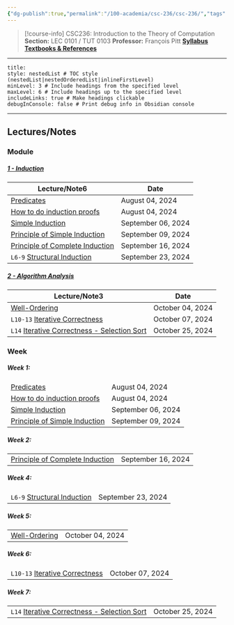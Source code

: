 ```yaml
---
{"dg-publish":true,"permalink":"/100-academia/csc-236/csc-236/","tags":["course-page","cs","university"],"created":"2024-06-22T19:06:11.000-04:00","updated":"2024-10-31T19:26:33.000-04:00"}
---
```



> [!course-info] CSC236: Introduction to the Theory of Computation
> **Section:** LEC 0101 / TUT 0103
> **Professor:** François Pitt
> **[Syllabus](https://q.utoronto.ca/courses/353601)**
> **[Textbooks & References](https://q.utoronto.ca/courses/353601#:~:text=%E2%86%91%E2%80%89Contents%E2%80%89%E2%86%91-,Textbooks%20%26%20References,-There%20is%20no)**

---

```table-of-contents
title:
style: nestedList # TOC style (nestedList|nestedOrderedList|inlineFirstLevel)
minLevel: 3 # Include headings from the specified level
maxLevel: 6 # Include headings up to the specified level
includeLinks: true # Make headings clickable
debugInConsole: false # Print debug info in Obsidian console
```

---

## Lectures/Notes

### Module

<h5><span><a data-tooltip-position="top" aria-label="100 Academia/CSC236/01 Induction/1 - Induction.md" data-href="100 Academia/CSC236/01 Induction/1 - Induction.md" href="100 Academia/CSC236/01 Induction/1 - Induction.md" class="internal-link" target="_blank" rel="noopener nofollow">1 - Induction</a></span></h5><div><table class="dataview table-view-table"><thead class="table-view-thead"><tr class="table-view-tr-header"><th class="table-view-th"><span>Lecture/Note</span><span class="dataview small-text">6</span></th><th class="table-view-th"><span>Date</span></th></tr></thead><tbody class="table-view-tbody"><tr><td><span><a data-tooltip-position="top" aria-label="100 Academia/CSC236/01 Induction/Predicates.md" data-href="100 Academia/CSC236/01 Induction/Predicates.md" href="100 Academia/CSC236/01 Induction/Predicates.md" class="internal-link" target="_blank" rel="noopener nofollow">Predicates</a></span></td><td>August 04, 2024</td></tr><tr><td><span><a data-tooltip-position="top" aria-label="100 Academia/CSC236/01 Induction/How to do induction proofs.md" data-href="100 Academia/CSC236/01 Induction/How to do induction proofs.md" href="100 Academia/CSC236/01 Induction/How to do induction proofs.md" class="internal-link" target="_blank" rel="noopener nofollow">How to do induction proofs</a></span></td><td>August 04, 2024</td></tr><tr><td><span><a data-tooltip-position="top" aria-label="100 Academia/CSC236/01 Induction/Simple Induction.md" data-href="100 Academia/CSC236/01 Induction/Simple Induction.md" href="100 Academia/CSC236/01 Induction/Simple Induction.md" class="internal-link" target="_blank" rel="noopener nofollow">Simple Induction</a></span></td><td>September 06, 2024</td></tr><tr><td><span><a data-tooltip-position="top" aria-label="100 Academia/CSC236/01 Induction/Principle of Simple Induction.md" data-href="100 Academia/CSC236/01 Induction/Principle of Simple Induction.md" href="100 Academia/CSC236/01 Induction/Principle of Simple Induction.md" class="internal-link" target="_blank" rel="noopener nofollow">Principle of Simple Induction</a></span></td><td>September 09, 2024</td></tr><tr><td><span><a data-tooltip-position="top" aria-label="100 Academia/CSC236/01 Induction/Principle of Complete Induction.md" data-href="100 Academia/CSC236/01 Induction/Principle of Complete Induction.md" href="100 Academia/CSC236/01 Induction/Principle of Complete Induction.md" class="internal-link" target="_blank" rel="noopener nofollow">Principle of Complete Induction</a></span></td><td>September 16, 2024</td></tr><tr><td><span><code>L6-9</code> <a data-tooltip-position="top" aria-label="100 Academia/CSC236/01 Induction/Structural Induction.md" data-href="100 Academia/CSC236/01 Induction/Structural Induction.md" href="100 Academia/CSC236/01 Induction/Structural Induction.md" class="internal-link" target="_blank" rel="noopener nofollow">Structural Induction</a></span></td><td>September 23, 2024</td></tr></tbody></table></div><h5><span><a data-tooltip-position="top" aria-label="100 Academia/CSC236/02 Algorithm Analysis/2 - Algorithm Analysis.md" data-href="100 Academia/CSC236/02 Algorithm Analysis/2 - Algorithm Analysis.md" href="100 Academia/CSC236/02 Algorithm Analysis/2 - Algorithm Analysis.md" class="internal-link" target="_blank" rel="noopener nofollow">2 - Algorithm Analysis</a></span></h5><div><table class="dataview table-view-table"><thead class="table-view-thead"><tr class="table-view-tr-header"><th class="table-view-th"><span>Lecture/Note</span><span class="dataview small-text">3</span></th><th class="table-view-th"><span>Date</span></th></tr></thead><tbody class="table-view-tbody"><tr><td><span><a data-tooltip-position="top" aria-label="100 Academia/CSC236/02 Algorithm Analysis/Well-Ordering.md" data-href="100 Academia/CSC236/02 Algorithm Analysis/Well-Ordering.md" href="100 Academia/CSC236/02 Algorithm Analysis/Well-Ordering.md" class="internal-link" target="_blank" rel="noopener nofollow">Well-Ordering</a></span></td><td>October 04, 2024</td></tr><tr><td><span><code>L10-13</code> <a data-tooltip-position="top" aria-label="100 Academia/CSC236/02 Algorithm Analysis/Iterative Correctness.md" data-href="100 Academia/CSC236/02 Algorithm Analysis/Iterative Correctness.md" href="100 Academia/CSC236/02 Algorithm Analysis/Iterative Correctness.md" class="internal-link" target="_blank" rel="noopener nofollow">Iterative Correctness</a></span></td><td>October 07, 2024</td></tr><tr><td><span><code>L14</code> <a data-tooltip-position="top" aria-label="100 Academia/CSC236/02 Algorithm Analysis/Iterative Correctness - Selection Sort.md" data-href="100 Academia/CSC236/02 Algorithm Analysis/Iterative Correctness - Selection Sort.md" href="100 Academia/CSC236/02 Algorithm Analysis/Iterative Correctness - Selection Sort.md" class="internal-link" target="_blank" rel="noopener nofollow">Iterative Correctness - Selection Sort</a></span></td><td>October 25, 2024</td></tr></tbody></table></div>

### Week

<h5><span>Week 1:</span></h5><div><table class="dataview table-view-table"><thead class="table-view-thead"><tr class="table-view-tr-header"></tr></thead><tbody class="table-view-tbody"><tr><td><span><a data-tooltip-position="top" aria-label="100 Academia/CSC236/01 Induction/Predicates.md" data-href="100 Academia/CSC236/01 Induction/Predicates.md" href="100 Academia/CSC236/01 Induction/Predicates.md" class="internal-link" target="_blank" rel="noopener nofollow">Predicates</a></span></td><td>August 04, 2024</td></tr><tr><td><span><a data-tooltip-position="top" aria-label="100 Academia/CSC236/01 Induction/How to do induction proofs.md" data-href="100 Academia/CSC236/01 Induction/How to do induction proofs.md" href="100 Academia/CSC236/01 Induction/How to do induction proofs.md" class="internal-link" target="_blank" rel="noopener nofollow">How to do induction proofs</a></span></td><td>August 04, 2024</td></tr><tr><td><span><a data-tooltip-position="top" aria-label="100 Academia/CSC236/01 Induction/Simple Induction.md" data-href="100 Academia/CSC236/01 Induction/Simple Induction.md" href="100 Academia/CSC236/01 Induction/Simple Induction.md" class="internal-link" target="_blank" rel="noopener nofollow">Simple Induction</a></span></td><td>September 06, 2024</td></tr><tr><td><span><a data-tooltip-position="top" aria-label="100 Academia/CSC236/01 Induction/Principle of Simple Induction.md" data-href="100 Academia/CSC236/01 Induction/Principle of Simple Induction.md" href="100 Academia/CSC236/01 Induction/Principle of Simple Induction.md" class="internal-link" target="_blank" rel="noopener nofollow">Principle of Simple Induction</a></span></td><td>September 09, 2024</td></tr></tbody></table></div><h5><span>Week 2:</span></h5><div><table class="dataview table-view-table"><thead class="table-view-thead"><tr class="table-view-tr-header"></tr></thead><tbody class="table-view-tbody"><tr><td><span><a data-tooltip-position="top" aria-label="100 Academia/CSC236/01 Induction/Principle of Complete Induction.md" data-href="100 Academia/CSC236/01 Induction/Principle of Complete Induction.md" href="100 Academia/CSC236/01 Induction/Principle of Complete Induction.md" class="internal-link" target="_blank" rel="noopener nofollow">Principle of Complete Induction</a></span></td><td>September 16, 2024</td></tr></tbody></table></div><h5><span>Week 4:</span></h5><div><table class="dataview table-view-table"><thead class="table-view-thead"><tr class="table-view-tr-header"></tr></thead><tbody class="table-view-tbody"><tr><td><span><code>L6-9</code> <a data-tooltip-position="top" aria-label="100 Academia/CSC236/01 Induction/Structural Induction.md" data-href="100 Academia/CSC236/01 Induction/Structural Induction.md" href="100 Academia/CSC236/01 Induction/Structural Induction.md" class="internal-link" target="_blank" rel="noopener nofollow">Structural Induction</a></span></td><td>September 23, 2024</td></tr></tbody></table></div><h5><span>Week 5:</span></h5><div><table class="dataview table-view-table"><thead class="table-view-thead"><tr class="table-view-tr-header"></tr></thead><tbody class="table-view-tbody"><tr><td><span><a data-tooltip-position="top" aria-label="100 Academia/CSC236/02 Algorithm Analysis/Well-Ordering.md" data-href="100 Academia/CSC236/02 Algorithm Analysis/Well-Ordering.md" href="100 Academia/CSC236/02 Algorithm Analysis/Well-Ordering.md" class="internal-link" target="_blank" rel="noopener nofollow">Well-Ordering</a></span></td><td>October 04, 2024</td></tr></tbody></table></div><h5><span>Week 6:</span></h5><div><table class="dataview table-view-table"><thead class="table-view-thead"><tr class="table-view-tr-header"></tr></thead><tbody class="table-view-tbody"><tr><td><span><code>L10-13</code> <a data-tooltip-position="top" aria-label="100 Academia/CSC236/02 Algorithm Analysis/Iterative Correctness.md" data-href="100 Academia/CSC236/02 Algorithm Analysis/Iterative Correctness.md" href="100 Academia/CSC236/02 Algorithm Analysis/Iterative Correctness.md" class="internal-link" target="_blank" rel="noopener nofollow">Iterative Correctness</a></span></td><td>October 07, 2024</td></tr></tbody></table></div><h5><span>Week 7:</span></h5><div><table class="dataview table-view-table"><thead class="table-view-thead"><tr class="table-view-tr-header"></tr></thead><tbody class="table-view-tbody"><tr><td><span><code>L14</code> <a data-tooltip-position="top" aria-label="100 Academia/CSC236/02 Algorithm Analysis/Iterative Correctness - Selection Sort.md" data-href="100 Academia/CSC236/02 Algorithm Analysis/Iterative Correctness - Selection Sort.md" href="100 Academia/CSC236/02 Algorithm Analysis/Iterative Correctness - Selection Sort.md" class="internal-link" target="_blank" rel="noopener nofollow">Iterative Correctness - Selection Sort</a></span></td><td>October 25, 2024</td></tr></tbody></table></div>